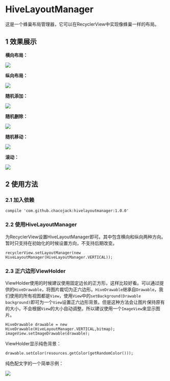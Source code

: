 # HiveLayoutManager

这是一个蜂巢布局管理器，它可以在RecyclerView中实现像蜂巢一样的布局。

## 1 效果展示

**横向布局：**

![](https://chacojack.github.io/2016/09/29/RecyclerView的一个马蜂窝布局/horizontal.png)

**纵向布局：**

![](https://chacojack.github.io/2016/09/29/RecyclerView的一个马蜂窝布局/vertical.png)

**随机添加：**

![](https://chacojack.github.io/2016/09/29/RecyclerView的一个马蜂窝布局/add.gif)

**随机删除：**

![](https://chacojack.github.io/2016/09/29/RecyclerView的一个马蜂窝布局/remove.gif)

**随机移动：**

![](https://chacojack.github.io/2016/09/29/RecyclerView的一个马蜂窝布局/move.gif)

**滚动：**

![](https://chacojack.github.io/2016/09/29/RecyclerView的一个马蜂窝布局/scroll.gif)

## 2 使用方法

### 2.1 加入依赖

```
compile 'com.github.chacojack:hivelayoutmanager:1.0.0'
```

### 2.2 使用HiveLayoutManager


为RecyclerView设置HiveLayoutManager即可。其中包含横向和纵向两种方向。暂时只支持在初始化的时候设置方向，不支持后期改变。

```
recyclerView.setLayoutManager(new HiveLayoutManager(HiveLayoutManager.VERTICAL));
```


### 2.3 正六边形ViewHolder

ViewHolder使用的时候建议使用固定边长的正方形，这样比较好看。可以通过提供的`HiveDrawable`，将图片裁切为正六边形。`HiveDrawable`继承自`Drawable`，我们使用的所有视图都是`View`，使用`View`中的`setBackground(Drawable background)`即可为一个`View`设置正六边形背景。但是这种方法会让图片保持原有的大小，不会根据`View`的大小自动调整。所以建议使用一个`ImageView`来显示图片。

```
HiveDrawable drawable = new HiveDrawable(HiveLayoutManager.VERTICAL,bitmap);
imageView.setImageDrawable(drawable);
```

ViewHolder显示纯色背景：

```
drawable.setColor(resources.getColor(getRandomColor()));
```

纯色配文字的一个简单示例：

![](https://chacojack.github.io/2016/09/29/RecyclerView的一个马蜂窝布局/color.png)
